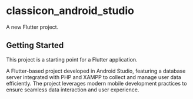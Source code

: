 # classicon_android_studio

A new Flutter project.

## Getting Started

This project is a starting point for a Flutter application.

A Flutter-based project developed in Android Studio, 
featuring a database server integrated with PHP and XAMPP to collect and manage user data efficiently. 
The project leverages modern mobile development practices to ensure seamless data interaction and user experience.
